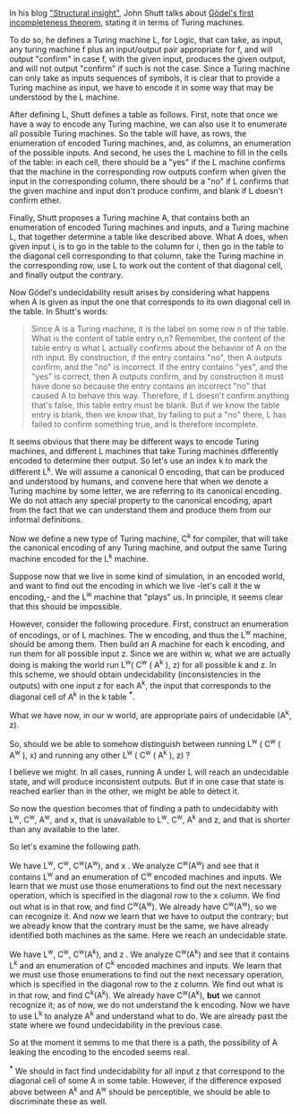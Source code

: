 In his blog ["Structural insight"](https://fexpr.blogspot.com.es/2015/05/computation-and-truth.html), John Shutt talks about [Gödel's first
incompleteness theorem](https://fexpr.blogspot.com.es/2015/05/computation-and-truth.html#sec-comptruth-first), stating it in terms of Turing machines.

To do so, he defines a Turing machine L, for Logic, that can take, as input, any
turing machine f plus an input/output pair appropriate for f, and will output
"confirm" in case f, with the given input, produces the given
output, and will not output "confirm" if such is not the case.
Since a Turing machine can only take as inputs sequences of symbols, it is
clear that to provide a Turing machine as input, we have to encode it in some
way that may be understood by the L machine.

After defining L, Shutt defines a table as follows. 
First, note that once we have a way to encode any Turing machine, we can also
use it to enumerate all possible Turing machines. So the table will have, as
rows, the enumeration of encoded Turing machines, and, as columns, an
enumeration of the possible inputs. And second, he uses the L machine to fill
in the cells of the table: in each cell, there should be a "yes" if the L machine
confirms that the machine in the
corresponding row outputs confirm when given the input in the corresponding
column, there should be a "no" if L confirms that the given machine and input don't produce
confirm, and blank if L doesn't confirm ether.

Finally, Shutt proposes a Turing machine A, that contains both an enumeration
of encoded
Turing  machines and inputs, and a Turing machine L, that together determine a
table like described above. What A does, when given input i, is to go in the table
to the column for i, then go in the table to the diagonal cell corresponding to that
column, take the Turing machine in the corresponding row, use L to work out the
content of that diagonal cell, and finally output the contrary.

Now Gödel's undecidability result arises by considering what happens when A is given as input
the one that corresponds to its own diagonal cell in the table. In Shutt's
words:

<blockquote>
Since A is a Turing machine, it is the label on some row n of the table.  What is the content of table entry n,n?  Remember, the content of the table entry is what L actually confirms about the behavior of A on the nth input.  By construction, if the entry contains "no", then A outputs confirm, and the "no" is incorrect.  If the entry contains "yes", and the "yes" is correct, then A outputs confirm, and by construction it must have done so because the entry contains an incorrect "no" that caused A to behave this way.  Therefore, if L doesn't confirm anything that's false, this table entry must be blank.  But if we know the table entry is blank, then we know that, by failing to put a "no" there, L has failed to confirm something true, and is therefore incomplete.
</blockquote>

It seems obvious that there may be different ways to encode Turing machines,
and different L machines that take Turing machines differently encoded to determine their output. So let's use an index k to mark the
different L<sup>k</sup>. We will assume a
canonical 0 encoding, that can be produced and understood by humans, and
convene here that when we denote a Turing machine by some letter, we are
referring to its canonical encoding. We do not attach any special property to
the canonical encoding, apart from the fact that we can understand them and
produce them from our informal definitions.

Now we define a new type of Turing machine, C<sup>k</sup> for compiler, that will take the
canonical encoding of any Turing machine, and output the same Turing machine
encoded for the L<sup>k</sup> machine.

Suppose now that we live in some kind of simulation, in an encoded world, and want to find out the
encoding in which we live -let's call it the w encoding,- and the L<sup>w</sup> machine that "plays" us. In principle, it
seems clear that this should be impossible.

However, consider the following procedure. First, construct an enumeration of
encodings, or of L machines. The w encoding, and thus the L<sup>w</sup>
machine, should be among them. Then build an A machine for each k encoding, and
run them for all possible input z. Since we are within w, what we are actually
doing is making the world run L<sup>w</sup>( C<sup>w</sup> ( A<sup>k</sup> ),
z) for all possible k and z. In this scheme, we should obtain undecidability
(inconsistencies in the outputs) with one input z for each A<sup>k</sup>, the input that
corresponds to the diagonal cell of A<sup>k</sup> in the k table
<sup><strong>*</strong></sup>.

What we have now, in our w world, are appropriate pairs of undecidable (A<sup>k</sup>, z).

So, should we be able to somehow distinguish between running L<sup>w</sup> ( C<sup>w</sup> ( A<sup>w</sup> ), x)
and running any other L<sup>w</sup> ( C<sup>w</sup> ( A<sup>k</sup> ), z) ?

I believe we might. In all cases, running A under L will reach an undecidable
state, and will produce inconsistent outputs. But if in one case that state is
reached earlier than in the other, we might be able to detect it.


So now the question becomes that of finding a path to undecidabity with L<sup>w</sup>, C<sup>w</sup>, A<sup>w</sup>, and x, that is unavailable to L<sup>w</sup>, C<sup>w</sup>, A<sup>k</sup> and z, and that is shorter than any available to the later.

So let's examine the following path.

We have L<sup>w</sup>, C<sup>w</sup>, C<sup>w</sup>(A<sup>w</sup>), and x . We analyze C<sup>w</sup>(A<sup>w</sup>) and see that it contains L<sup>w</sup> and an enumeration of C<sup>w</sup> encoded machines and inputs. We learn that we must use those enumerations to find out the next necessary operation, which is specified in the diagonal row to the x column. We find out what is in that row, and find C<sup>w</sup>(A<sup>w</sup>). We already have C<sup>w</sup>(A<sup>w</sup>), so we can recognize it. And now we learn that we have to output the contrary; but we already know that the contrary must be the same, we have already identified both machines as the same. Here we reach an undecidable state.

We have L<sup>w</sup>, C<sup>w</sup>, C<sup>w</sup>(A<sup>k</sup>), and z . We analyze C<sup>w</sup>(A<sup>k</sup>) and see that it contains L<sup>k</sup> and an enumeration of C<sup>k</sup> encoded machines and inputs. We learn that we must use those enumerations to find out the next necessary operation, which is specified in the diagonal row to the z column. We find out what is in that row, and find C<sup>k</sup>(A<sup>k</sup>). We already have C<sup>w</sup>(A<sup>k</sup>), **but** we cannot recognize it; as of now, we do not understand the k encoding. Now we have to use L<sup>k</sup> to analyze A<sup>k</sup> and understand what to do. We are already past the state where we found undecidability in the previous case.

So at the moment it semms to me that there is a path, the possibility of A leaking the encoding to the encoded seems real. 

<sup><strong>*</strong></sup> We should in fact find undecidability for all
input z that correspond to the diagonal cell of some A in some table. However,
if the difference exposed above between A<sup>k</sup> and A<sup>w</sup> should be perceptible, we should be able to
discriminate these as well.
